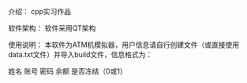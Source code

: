 介绍：
cpp实习作品

软件架构：
软件采用QT架构

使用说明：
本软件为ATM机模拟器，用户信息请自行创建文件（或直接使用data.txt文件）并导入build文件，信息格式为：

姓名 账号 密码 余额 是否冻结（0或1）
